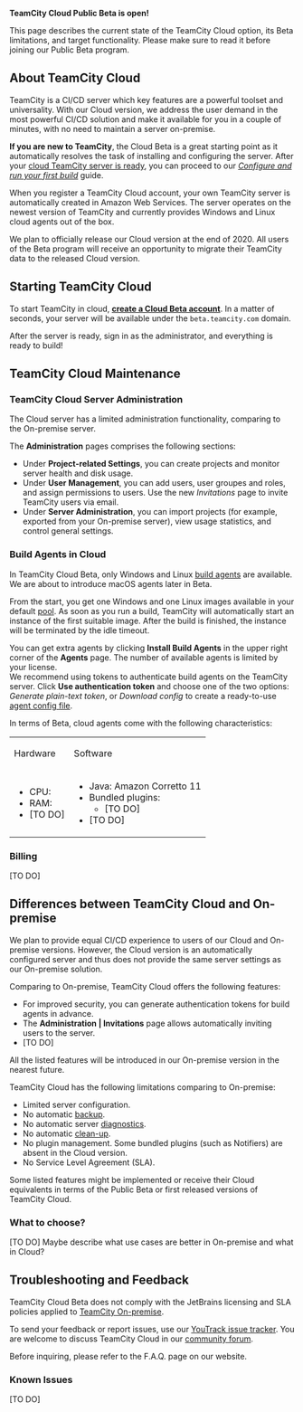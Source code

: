 [//]: # (title: TeamCity Cloud)
[//]: # (auxiliary-id: TeamCity Cloud)

<tip>

__TeamCity Cloud Public Beta is open!__

This page describes the current state of the TeamCity Cloud option, its Beta limitations, and target functionality. Please make sure to read it before joining our Public Beta program.

</tip>

## About TeamCity Cloud

TeamCity is a CI/CD server which key features are a powerful toolset and universality. With our Cloud version, we address the user demand in the most powerful CI/CD solution and make it available for you in a couple of minutes, with no need to maintain a server on-premise.

__If you are new to TeamCity__, the Cloud Beta is a great starting point as it automatically resolves the task of installing and configuring the server. After your [cloud TeamCity server is ready](#Starting+TeamCity+Cloud), you can proceed to our [_Configure and run your first build_](configure-and-run-your-first-build.md) guide.

When you register a TeamCity Cloud account, your own TeamCity server is automatically created in Amazon Web Services. The server operates on the newest version of TeamCity and currently provides Windows and Linux cloud agents out of the box.

We plan to officially release our Cloud version at the end of 2020. All users of the Beta program will receive an opportunity to migrate their TeamCity data to the released Cloud version.

## Starting TeamCity Cloud

To start TeamCity in cloud, __[create a Cloud Beta account](https://www.jetbrains.com/lp/teamcity/cloud-new/)__. In a matter of seconds, your server will be available under the `beta.teamcity.com` domain.

After the server is ready, sign in as the administrator, and everything is ready to build!

## TeamCity Cloud Maintenance

### TeamCity Cloud Server Administration

The Cloud server has a limited administration functionality, comparing to the On-premise server.

The __Administration__ pages comprises the following sections:
* Under __Project-related Settings__, you can create projects and monitor server health and disk usage.
* Under __User Management__, you can add users, user groupes and roles, and assign permissions to users. Use the new _Invitations_ page to invite TeamCity users via email.
* Under __Server Administration__, you can import projects (for example, exported from your On-premise server), view usage statistics, and control general settings.

### Build Agents in Cloud

In TeamCity Cloud Beta, only Windows and Linux [build agents](build-agent.md) are available. We are about to introduce macOS agents later in Beta.

From the start, you get one Windows and one Linux images available in your default [pool](agent-pools.md). As soon as you run a build, TeamCity will automatically start an instance of the first suitable image. After the build is finished, the instance will be terminated by the idle timeout.

You can get extra agents by clicking __Install Build Agents__ in the upper right corner of the __Agents__ page. The number of available agents is limited by your license.   
We recommend using tokens to authenticate build agents on the TeamCity server. Click __Use authentication token__ and choose one of the two options: _Generate plain-text token_, or _Download config_ to create a ready-to-use [agent config file](build-agent-configuration.md).

In terms of Beta, cloud agents come with the following characteristics:

<table>

<tr>

<td>

Hardware

</td>

<td>

Software

</td>

</tr>

<tr>

<td>

* CPU:
* RAM:
* [TO DO]

</td>

<td>

* Java: Amazon Corretto 11
* Bundled plugins:
  * [TO DO]
* [TO DO]

</td>

</tr>


</table>

### Billing

[TO DO]

## Differences between TeamCity Cloud and On-premise

We plan to provide equal CI/CD experience to users of our Cloud and On-premise versions. However, the Cloud version is an automatically configured server and thus does not provide the same server settings as our On-premise solution.

Comparing to On-premise, TeamCity Cloud offers the following features:
* For improved security, you can generate authentication tokens for build agents in advance.
* The __Administration | Invitations__ page allows automatically inviting users to the server.
* [TO DO]

All the listed features will be introduced in our On-premise version in the nearest future.

TeamCity Cloud has the following limitations comparing to On-premise:
* Limited server configuration.
* No automatic [backup](creating-backup-from-teamcity-web-ui.md).
* No automatic server [diagnostics](teamcity-monitoring-and-diagnostics.md).
* No automatic [clean-up](clean-up.md).
* No plugin management. Some bundled plugins (such as Notifiers) are absent in the Cloud version.
* No Service Level Agreement (SLA).

Some listed features might be implemented or receive their Cloud equivalents in terms of the Public Beta or first released versions of TeamCity Cloud.

### What to choose?

[TO DO] Maybe describe what use cases are better in On-premise and what in Cloud?

## Troubleshooting and Feedback

<tip>

TeamCity Cloud Beta does not comply with the JetBrains licensing and SLA policies applied to [TeamCity On-premise](https://www.jetbrains.com/help/teamcity/licensing-policy.html).

</tip>

To send your feedback or report issues, use our [YouTrack issue tracker](https://youtrack.jetbrains.com/issues/TW). You are welcome to discuss TeamCity Cloud in our [community forum](https://teamcity-support.jetbrains.com/hc/en-us/community/topics/).

Before inquiring, please refer to the F.A.Q. page on our website.

### Known Issues

[TO DO]